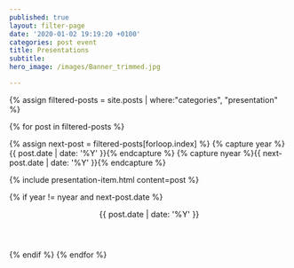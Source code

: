 ```yaml
---
published: true
layout: filter-page
date: '2020-01-02 19:19:20 +0100'
categories: post event
title: Presentations
subtitle:
hero_image: /images/Banner_trimmed.jpg

---
```

{% assign filtered-posts = site.posts | where:"categories", "presentation" %}

{% for post in filtered-posts %}

{% assign next-post = filtered-posts[forloop.index] %}
{% capture year %}{{ post.date | date: '%Y' }}{% endcapture %}
{% capture nyear %}{{ next-post.date | date: '%Y' }}{% endcapture %}

{% include presentation-item.html content=post %}

{% if year != nyear and next-post.date %}
<header class="timeline-header">
    <span class="tag is-primary" style="font-size: 0.90rem;" >{{ post.date | date: '%Y' }}</span>
</header>
{% endif %}
{% endfor %}